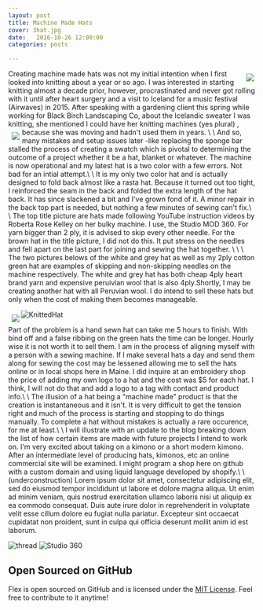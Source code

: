 ```yaml
---
layout: post
title: Machine Made Hats
cover: 3hat.jpg
date:   2016-10-26 12:00:00
categories: posts

---
```



<img style="float: right; padding: 8px 3px 0px 7px;" src="/flex/images/machine.jpg">

  Creating machine made hats was not my initial intention when I first looked into
knitting about a year or so ago. I was interested in starting knitting almost a decade
prior, however, procrastinated and never got rolling with it until after heart surgery
and a visit to Iceland for a music festival (Airwaves) in 2015. After speaking with a gardening
client this spring while working for Black Birch Landscaping Co, about the Icelandic
sweater I was knitting, she mentioned I could have her knitting machines (yes plural) ,
because she was moving and hadn't used them in years. \\
\\
<img style="float: left; padding: 8px 5px 5px 7px;" src="/flex/images/stiped hat 2.jpg">
  And so, many mistakes and setup issues later -like replacing the sponge bar stalled the process of creating
a swatch which is pivotal to determining the outcome of a project whether it be a hat, blanket
or whatever. The machine is now operational and my latest hat is a two color with a few errors. Not bad for an intial attempt.\\
\\
  It is my only two color hat and is actually designed to fold back almost like a rasta 
hat. Because it turned out too tight, I reinforced the seam in the back and folded the extra length of
the hat back. It has since slackened a bit and I've grown fond of it. A minor repair in the back top part
is needed, but nothing a few minutes of sewing can't fix.\\
\\
  The top title picture are hats made following YouTube instruction videos by Roberta Rose Kelley on her bulky 
machine. I use, the Studio MOD 360. For yarn bigger than 2 ply, it is advised to skip every other needle. For the brown hat in the title picture, I did not do this. It put stress on the needles and fell apart on the last part for joining and sewing the hat together. \\
\\
\\
    The two pictures belows of the white and grey hat as well as my 2ply cotton green hat are examples of skipping and non-skipping needles on the machine respectively. The white and grey hat has both cheap 4ply heart brand yarn and expensive peruivian wool that is also 4ply.Shortly, I may be creating another hat with all Peruvian wool. I do intend to sell these hats but only when the cost of making them becomes manageable.
   
<img style="float: left; padding: 8px 3px 0px 7px;" src="/flex/images/stripehat.jpg">



![KnittedHat](/flex/images/hatshallow.jpg) 

 Part of the problem is a hand sewn hat can take me 5 hours to finish. With bind off and a false ribbing on the green hats the time can be longer. Hourly wise it is not worth it to sell them. I am in the process of aligning myself with a person with a sewing machine. If I make several hats a day and send them along for sewing the cost may be lessened allowing me to sell the hats online or in local shops here in Maine. I did inquire at an embroidery shop the price of adding my own logo to a hat and the cost was $5 for each hat. I think, I will not do that and add a logo to a tag with contact and product info.\\
 \\
    The illusion of a hat being a "machine made" product is that the creation is instantaneous and it isn't. It is very difficult to get the tension right and much of the process is starting and stopping to do things manually. To complete a hat without mistakes is actually a rare occurence, for me at least.\\
    \\
    I will illustrate with an update to the blog breaking down the list of how certain items are made with future projects I intend to work on. I'm very excited about taking on a kimono or a short modern kimono. After an intermediate level of producing hats, kimonos, etc an online commercial site will be examined. I might program a shop here on github with a custom domain and using liquid language developed by shopify.\\
    \\
    (underconstruction) Lorem ipsum dolor sit amet, consectetur adipiscing elit, sed do eiusmod tempor incididunt ut labore et dolore magna aliqua. Ut enim ad minim veniam, quis nostrud exercitation ullamco laboris nisi ut aliquip ex ea commodo consequat. Duis aute irure dolor in reprehenderit in voluptate velit esse cillum dolore eu fugiat nulla pariatur. Excepteur sint occaecat cupidatat non proident, sunt in culpa qui officia deserunt mollit anim id est laborum.

![thread](/flex/images/handsew.jpg) 
![Studio 360](/flex/images/studio.jpg) 

## Open Sourced on GitHub

Flex is open sourced on GitHub 
and is licensed under the [MIT License](http://opensource.org/licenses/MIT).
 Feel free to contribute to it anytime!
